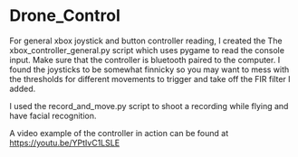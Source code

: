 # Drone_Control
For general xbox joystick and button controller reading, I created the The xbox_controller_general.py script which uses pygame to read the console input. Make sure that the controller is bluetooth paired to the computer. I found the joysticks to be somewhat finnicky so you may want to mess with the thresholds for different movements to trigger and take off the FIR filter I added.

I used the record_and_move.py script to shoot a recording while flying and have facial recognition.

A video example of the controller in action can be found at https://youtu.be/YPtIvC1LSLE 
